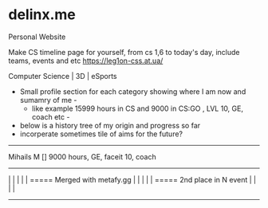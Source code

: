 # delinx.me
Personal Website

Make CS timeline page for yourself, from cs 1,6 to today's day,
include teams, events and etc
https://leg1on-css.at.ua/

Computer Science | 3D | eSports

- Small profile section for each category showing where I am now and sumamry of me -
  - like example 15999 hours in CS and 9000 in CS:GO , LVL 10, GE, coach etc - 
- below is a history tree of my origin and progress so far
- incorperate sometimes tile of aims for the future? 

________________________________________
Mihails M
[] 9000 hours, GE, faceit 10, coach
________________________________________
| |
| |
|  ===== Merged with metafy.gg
| |
| |
|  ===== 2nd place in N event
| |
| |
________________________________________

